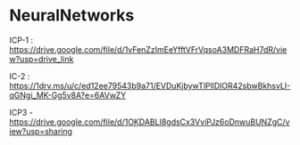 # NeuralNetworks

ICP-1 : https://drive.google.com/file/d/1vFenZzImEeYfftVFrVqsoA3MDFRaH7dR/view?usp=drive_link

IC-2 : https://1drv.ms/u/c/ed12ee79543b9a71/EVDuKjbywTlPllDlOR42sbwBkhsvLI-qGNgi_MK-Gg5v8A?e=6AVwZY

ICP3 - https://drive.google.com/file/d/1OKDABLI8gdsCx3VviPJz6oDnwuBUNZgC/view?usp=sharing

